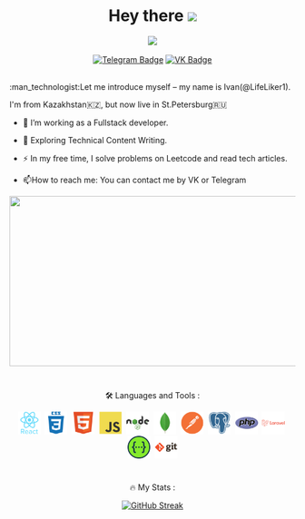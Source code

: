 <div id="header" align="center">
<h1>
  Hey there
  <img src="https://media.giphy.com/media/hvRJCLFzcasrR4ia7z/giphy.gif" width="30px"/>
</h1>
  <p></p>
  <img src="https://i.giphy.com/media/v1.Y2lkPTc5MGI3NjExcHUyOXJhMHprOGdyZ2YzNWJodzB1cG83dzI3cjdxYmxpOXBiMWs5biZlcD12MV9pbnRlcm5hbF9naWZfYnlfaWQmY3Q9Zw/HzPtbOKyBoBFsK4hyc/giphy.gif" width="100"/>
<p></p>
<div id="badges">
  <a href="https://t.me/LifeLiker095">
  <img src="https://img.shields.io/badge/Telegram-blue?style=for-the-badge&logo=telegram&logoColor=white" alt="Telegram Badge"/></a>
  <a href="https://vk.com/shoesstrong">
  <img src="https://img.shields.io/badge/vk-blue?style=for-the-badge&logo=vk&logoColor=white" alt="VK Badge"/></a><br>
  <img src="https://komarev.com/ghpvc/?username=LifeLiker1&style=flat-square&color=blue" alt=""/>
</div>
<p></p>
</div>
:man_technologist:Let me introduce myself – 
my name is Ivan(@LifeLiker1).<br>
<p></p>
  I'm from Kazakhstan🇰🇿, but now live in St.Petersburg🇷🇺
<p></p>

- :telescope: I’m working as a Fullstack developer.

- :seedling: Exploring Technical Content Writing.

- :zap: In my free time, I solve problems on Leetcode and read tech articles.

- :mailbox:How to reach me: You can contact me by VK or Telegram
<div align="center">
  <img src="https://media.giphy.com/media/dWesBcTLavkZuG35MI/giphy.gif" width="600" height="300"/><br>
  <p></p>
</div>

  <h1></h1>
  
<div align="center">
  
:hammer_and_wrench: Languages and Tools :

</div>
<div align="center">
  <img src="https://github.com/devicons/devicon/blob/master/icons/react/react-original-wordmark.svg" title="React" alt="React" width="40" height="40"/>&nbsp;
  <img src="https://github.com/devicons/devicon/blob/master/icons/css3/css3-plain-wordmark.svg"  title="CSS3" alt="CSS" width="40" height="40"/>&nbsp;
  <img src="https://github.com/devicons/devicon/blob/master/icons/html5/html5-original.svg" title="HTML5" alt="HTML" width="40" height="40"/>&nbsp;
  <img src="https://github.com/devicons/devicon/blob/master/icons/javascript/javascript-original.svg" title="JavaScript" alt="JavaScript" width="40" height="40"/>&nbsp;
  <img src="https://github.com/devicons/devicon/blob/master/icons/nodejs/nodejs-original-wordmark.svg" title="NodeJS" alt="NodeJS" width="40" height="40"/>&nbsp;
  <img src="https://github.com/devicons/devicon/blob/master/icons/mongodb/mongodb-original.svg" title="MongoDB" alt="MongoDB" width="40" height="40"/>&nbsp;
  <img src="https://github.com/devicons/devicon/blob/master/icons/postman/postman-plain.svg" title="Postman" alt="Postman" width="40" height="40"/>&nbsp;
  <img src="https://github.com/devicons/devicon/blob/master/icons/postgresql/postgresql-plain.svg" title="PostgreSQL" alt="PostgreSQL" width="40" height="40"/>&nbsp;
  <img src="https://github.com/devicons/devicon/blob/master/icons/php/php-original.svg" title="PHP" alt="PHP" width="40" height="40"/>&nbsp;
  <img src="https://github.com/devicons/devicon/blob/master/icons/laravel/laravel-original-wordmark.svg" title="MongoDB" alt="MongoDB" width="40" height="40"/>&nbsp;
  <img src="https://github.com/devicons/devicon/blob/master/icons/swagger/swagger-original.svg" title="Swagger" alt="Swagger" width="40" height="40"/>&nbsp;
  <img src="https://github.com/devicons/devicon/blob/master/icons/git/git-original-wordmark.svg" title="Git" **alt="Git" width="40" height="40"/>
</div>
<h1></h1>
<div align="center">
  
:fire: My Stats :
  
[![GitHub Streak](https://github-readme-streak-stats.herokuapp.com?user=LifeLiker1&theme=dark&mode=weekly)](https://git.io/streak-stats)
</div>
<!---
LifeLiker1/LifeLiker1 is a ✨ special ✨ repository because its `README.md` (this file) appears on your GitHub profile.
You can click the Preview link to take a look at your changes.
--->
